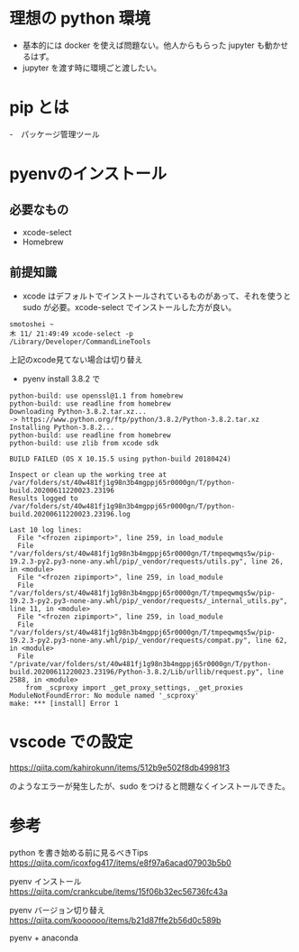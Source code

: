 # 理想の python 環境
- 基本的には docker を使えば問題ない。他人からもらった jupyter も動かせるはず。
- jupyter を渡す時に環境ごと渡したい。

# pip とは
-　パッケージ管理ツール

# pyenvのインストール
## 必要なもの
- xcode-select
- Homebrew

## 前提知識
- xcode はデフォルトでインストールされているものがあって、それを使うと sudo が必要。xcode-select でインストールした方が良い。
```
smotoshei ~
木 11/ 21:49:49 xcode-select -p
/Library/Developer/CommandLineTools
```
上記のxcode見てない場合は切り替え

- pyenv install 3.8.2 で
```
python-build: use openssl@1.1 from homebrew
python-build: use readline from homebrew
Downloading Python-3.8.2.tar.xz...
-> https://www.python.org/ftp/python/3.8.2/Python-3.8.2.tar.xz
Installing Python-3.8.2...
python-build: use readline from homebrew
python-build: use zlib from xcode sdk

BUILD FAILED (OS X 10.15.5 using python-build 20180424)

Inspect or clean up the working tree at /var/folders/st/40w481fj1g98n3b4mgppj65r0000gn/T/python-build.20200611220023.23196
Results logged to /var/folders/st/40w481fj1g98n3b4mgppj65r0000gn/T/python-build.20200611220023.23196.log

Last 10 log lines:
  File "<frozen zipimport>", line 259, in load_module
  File "/var/folders/st/40w481fj1g98n3b4mgppj65r0000gn/T/tmpeqwmqs5w/pip-19.2.3-py2.py3-none-any.whl/pip/_vendor/requests/utils.py", line 26, in <module>
  File "<frozen zipimport>", line 259, in load_module
  File "/var/folders/st/40w481fj1g98n3b4mgppj65r0000gn/T/tmpeqwmqs5w/pip-19.2.3-py2.py3-none-any.whl/pip/_vendor/requests/_internal_utils.py", line 11, in <module>
  File "<frozen zipimport>", line 259, in load_module
  File "/var/folders/st/40w481fj1g98n3b4mgppj65r0000gn/T/tmpeqwmqs5w/pip-19.2.3-py2.py3-none-any.whl/pip/_vendor/requests/compat.py", line 62, in <module>
  File "/private/var/folders/st/40w481fj1g98n3b4mgppj65r0000gn/T/python-build.20200611220023.23196/Python-3.8.2/Lib/urllib/request.py", line 2588, in <module>
    from _scproxy import _get_proxy_settings, _get_proxies
ModuleNotFoundError: No module named '_scproxy'
make: *** [install] Error 1
```


# vscode での設定
https://qiita.com/kahirokunn/items/512b9e502f8db49981f3

のようなエラーが発生したが、sudo をつけると問題なくインストールできた。
# 参考
python を書き始める前に見るべきTips
https://qiita.com/icoxfog417/items/e8f97a6acad07903b5b0

pyenv インストール
https://qiita.com/crankcube/items/15f06b32ec56736fc43a

pyenv バージョン切り替え
https://qiita.com/koooooo/items/b21d87ffe2b56d0c589b

pyenv + anaconda

